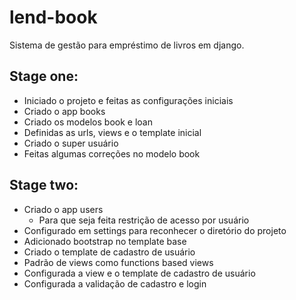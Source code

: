 # lend-book
Sistema de gestão para empréstimo de livros em django.

## Stage one:

* Iniciado o projeto e feitas as configurações iniciais
* Criado o app books
* Criado os modelos book e loan
* Definidas as urls, views e o template inicial
* Criado o super usuário
* Feitas algumas correções no modelo book

## Stage two:

* Criado o app users
    - Para que seja feita restrição de acesso por usuário
* Configurado em settings para reconhecer o diretório do projeto
* Adicionado bootstrap no template base
* Criado o template de cadastro de usuário
* Padrão de views como functions based views
* Configurada a view e o template de cadastro de usuário
* Configurada a validação de cadastro e login
